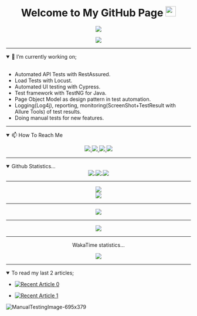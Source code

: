 <h1 align="center">
  Welcome to My GitHub Page
  <img src="https://media.giphy.com/media/hvRJCLFzcasrR4ia7z/giphy.gif" width="28">
</h1>


<p align="center">
  <img src="https://readme-typing-svg.herokuapp.com/?lines=Hello+Coder;I+am+Bilal+AKSAL;Working+as+Software+Developer+In+Test&font=Fira%20Code&center=true&width=780&height=45&color=f75c7e&vCenter=true&size=30">
</p>


</p>
<div align="center">
<img src="https://external-content.duckduckgo.com/iu/?u=https://media.giphy.com/media/gG6OcTSRWaSis/giphy.gif">
</div>

<hr>
<details open>
  <summary>🔭 I’m currently working on;</summary> 
  <br>
<ul>
  <li>Automated API Tests with RestAssured.</li>
  <li>Load Tests with Locust.</li>
  <li>Automated UI testing with Cypress.</li>
  <li>Test framework with TestNG for Java.</li>
  <li>Page Object Model as design pattern in test automation.</li>
  <li>Logging(Log4j), reporting, monitoring(ScreenShot+TestResult with Allure Tools) of test results.</li>
  <li>Doing manual tests for new features. </li>
</ul>
</details>
<hr>
<details open>
  <summary>📫 How To Reach Me </summary> 
<p align="center">
  <a href= "https://github.com/AksalBilal/">
    <img src="https://img.icons8.com/material-outlined/30/689d6a/source-code.png"/>
  </a>
  <a href= "https://www.linkedin.com/in/bilal-aksal">
    <img src="https://img.icons8.com/material-outlined/30/689d6a/linkedin.png"/>
  </a>
  <a href="mailto:bilalaksal@gmail.com">
    <img src="https://img.icons8.com/ios-glyphs/30/689d6a/physics.png"/>
  </a>
 
  <a href="https://medium.com/@bilalaksal">
    <img src="https://img.icons8.com/ios-filled/30/689d6a/medium-new.png"/>
  </a>
</details>
<hr>
<details open>
  <summary>Github Statistics... </summary> 
 <!--Statistics-->
<div align="center">
  <div align="center">
   <a href="https://github.com/AksalBilal?tab=stars">
      <img align="center" src="https://img.shields.io/github/stars/AksalBilal">
    </a>
<a href="https://github.com/AksalBilal/github-profile-views-counter">
    <img align="center" src="https://komarev.com/ghpvc/?username=AksalBilal">
</a>
<a href="https://github.com/AksalBilal?tab=followers">
    <img align="center"  src="https://img.shields.io/github/followers/AksalBilal">
</a>
    <hr>
  </div>

<div>
<img align="center" src="https://github-readme-stats.vercel.app/api?username=AksalBilal&show_icons=true&theme=radical" />
</div>
<a href="https://git.io/streak-stats">
  <img align="center" src="https://github-readme-streak-stats.herokuapp.com?user=AksalBilal&theme=radical&date_format=j%20M%5B%20Y%5D" />
</a>
  <hr>
  <a href="https://github.com/AksalBilal">
  <img align="center" src="https://github-readme-stats.vercel.app/api/top-langs/?username=AksalBilal&layout=compact&theme=radical" />
</a>
    <hr>
<div  align="center"> <img src="https://activity-graph.herokuapp.com/graph?username=AksalBilal&theme=xcode" /></div>

  <hr>
  <p> WakaTime statistics...</p>
<a href="https://wakatime.com"><img src="https://wakatime.com/share/@AksalBilal/c526e5d2-8490-4290-94ae-df51af8e6f8c.svg" /></a>
</div>
  
</details>
<hr>
<details open>
  <summary>To read my last 2 articles; </summary> 

- <a href="https://github-readme-medium-recent-article.vercel.app/medium/@bilalaksal/0"><img src="https://github-readme-medium-recent-article.vercel.app/medium/@bilalaksal/0" alt="Recent Article 0"></a>
  
- <a href="https://github-readme-medium-recent-article.vercel.app/medium/@bilalaksal/1"><img src="https://github-readme-medium-recent-article.vercel.app/medium/@bilalaksal/1" alt="Recent Article 1" ></a>
 
  
 </details>
 
![ManualTestingImage-695x379](https://user-images.githubusercontent.com/46024317/142259062-9b19de7b-af2d-4d92-bc58-f05590ac5a77.jpg)
